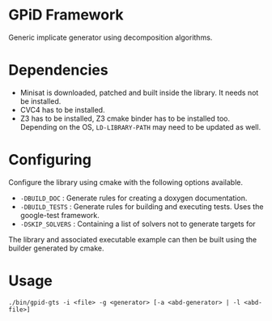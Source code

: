 # GPiD Framework

Generic implicate generator using decomposition algorithms.

# Dependencies

 - Minisat is downloaded, patched and built inside the library. It needs not be installed.
 - CVC4 has to be installed.
 - Z3 has to be installed, Z3 cmake binder has to be installed too. Depending on the OS, ```LD-LIBRARY-PATH``` may need to be updated as well.

# Configuring

Configure the library using cmake with the following options available.

 - ```-DBUILD_DOC``` : Generate rules for creating a doxygen documentation.
 - ```-DBUILD_TESTS``` : Generate rules for building and executing tests. Uses the google-test framework.
 - ```-DSKIP_SOLVERS``` : Containing a list of solvers not to generate targets for

The library and associated executable example can then be built using the builder generated by cmake.

# Usage

```./bin/gpid-gts -i <file> -g <generator> [-a <abd-generator> | -l <abd-file>]```
